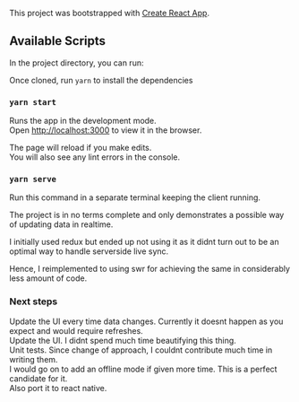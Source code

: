 This project was bootstrapped with [Create React App](https://github.com/facebook/create-react-app).

## Available Scripts

In the project directory, you can run:

Once cloned, run `yarn` to install the dependencies

### `yarn start`

Runs the app in the development mode.<br />
Open [http://localhost:3000](http://localhost:3000) to view it in the browser.

The page will reload if you make edits.<br />
You will also see any lint errors in the console.

### `yarn serve`

Run this command in a separate terminal keeping the client running.

The project is in no terms complete and only demonstrates a possible way of updating data in realtime.

I initially used redux but ended up not using it as it didnt turn out to be an optimal way to handle serverside live sync.

Hence, I reimplemented to using swr for achieving the same in considerably less amount of code.

### Next steps

Update the UI every time data changes. Currently it doesnt happen as you expect and would require refreshes.<br/>
Update the UI. I didnt spend much time beautifying this thing.<br/>
Unit tests. Since change of approach, I couldnt contribute much time in writing them.<br/>
I would go on to add an offline mode if given more time. This is a perfect candidate for it.<br/>
Also port it to react native.
